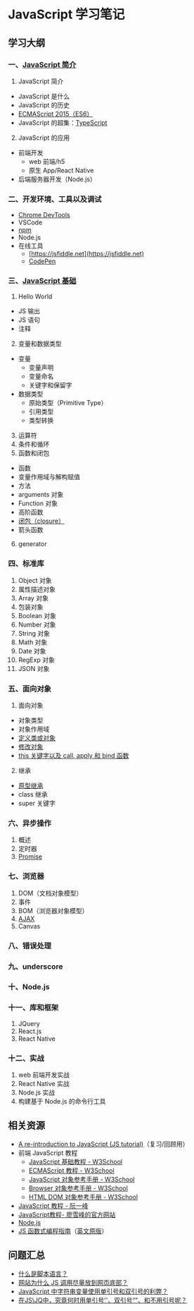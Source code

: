 # JavaScript 学习笔记

## 学习大纲
### 一、[JavaScript 简介](https://github.com/ShannonChenCHN/AFrontEndWebDevTour/issues/51) 
1. JavaScript 简介
- JavaScript 是什么
- JavaScript 的历史
- [ECMAScript 2015（ES6）](https://github.com/ShannonChenCHN/AFrontEndWebDevTour/issues/34)
- JavaScript 的超集：[TypeScript](https://github.com/ShannonChenCHN/AFrontEndWebDevTour/issues/69)

2. JavaScript 的应用

- 前端开发
  - web 前端/h5
  - 原生 App/React Native
- 后端服务器开发（Node.js）

### 二、开发环境、工具以及调试
- [Chrome DevTools](https://developers.google.com/web/tools/)
- VSCode
- [npm](https://github.com/ShannonChenCHN/AFrontEndWebDevTour/issues/46)
- Node.js
- 在线工具
    - [https://jsfiddle.net](https://jsfiddle.net)
    - [CodePen](https://codepen.io/)

### 三、[JavaScript 基础](https://github.com/ShannonChenCHN/AFrontEndWebDevTour/issues/53)
1. Hello World
  - JS 输出
  - JS 语句
  - 注释
2. 变量和数据类型
  - 变量
    - 变量声明
    - 变量命名
    - 关键字和保留字 
  - 数据类型
    - 原始类型（Primitive Type）
    - 引用类型
    - 类型转换
3. 运算符
4. 条件和循环
5. 函数和闭包
- 函数
- 变量作用域与解构赋值
- 方法
- arguments 对象
- Function 对象
- 高阶函数
- [闭包（closure）](https://github.com/ShannonChenCHN/AFrontEndWebDevTour/issues/38)
- 箭头函数
6. generator

### 四、标准库

1. Object 对象
2. 属性描述对象
3. Array 对象
4. 包装对象
5. Boolean 对象
6. Number 对象
7. String 对象
8. Math 对象
9. Date 对象
10. RegExp 对象
11. JSON 对象

### 五、面向对象
1. 面向对象
  - 对象类型
  - 对象作用域
  - [定义类或对象](https://github.com/ShannonChenCHN/AFrontEndWebDevTour/issues/39)
  - [修改对象](https://github.com/ShannonChenCHN/AFrontEndWebDevTour/issues/40)
  - [this 关键字以及 call, apply 和 bind 函数](https://github.com/ShannonChenCHN/AFrontEndWebDevTour/issues/12)
2. 继承
- [原型继承](https://github.com/ShannonChenCHN/AFrontEndWebDevTour/issues/41)
- class 继承
- super 关键字


### 六、异步操作
1. 概述
2. 定时器
3. [Promise](https://github.com/ShannonChenCHN/AFrontEndWebDevTour/issues/65)

### 七、浏览器

1. DOM（文档对象模型）
2. 事件
3. BOM（浏览器对象模型）
4. [AJAX](https://github.com/ShannonChenCHN/AFrontEndWebDevTour/issues/60)
5. Canvas

### 八、错误处理

### 九、underscore

### 十、Node.js

### 十一、库和框架
1. JQuery
2. React.js
3. React Native

### 十二、实战
1. web 前端开发实战
2. React Native 实战
3. Node.js 实战
3. 构建基于 Node.js 的命令行工具


## 相关资源
- [A re-introduction to JavaScript (JS tutorial)](https://developer.mozilla.org/en-US/docs/Web/JavaScript/A_re-introduction_to_JavaScript)（复习/回顾用）
- 前端 JavaScript 教程
  - [JavaScript 基础教程 - W3School](http://www.w3school.com.cn/js/index.asp)
  - [ECMAScript 教程 - W3School](http://www.w3school.com.cn/js/index_pro.asp)
  - [JavaScript 对象参考手册 - W3School](http://www.w3school.com.cn/jsref/index.asp)
  - [Browser 对象参考手册 - W3School](http://www.w3school.com.cn/jsref/index.asp)
  - [HTML DOM 对象参考手册 - W3School](http://www.w3school.com.cn/jsref/index.asp)
- [JavaScript 教程 - 阮一峰](https://wangdoc.com/javascript/index.html)
- [JavaScript教程- 廖雪峰的官方网站](https://www.liaoxuefeng.com/wiki/001434446689867b27157e896e74d51a89c25cc8b43bdb3000)
- [Node.js](https://github.com/ShannonChenCHN/AFrontEndWebDevTour/issues/47)
- [JS 函数式编程指南](https://llh911001.gitbooks.io/mostly-adequate-guide-chinese/content/)（[英文原版](https://github.com/MostlyAdequate/mostly-adequate-guide)）

## 问题汇总
- [什么是脚本语言？](https://zh.wikipedia.org/wiki/脚本语言)
- [网站为什么 JS 调用尽量放到网页底部？](https://www.zhihu.com/question/34147508)
- [JavaScript 中字符串变量使用单引号和双引号的利弊？](https://www.zhihu.com/question/21168673)
- [在JS\JQ中，究竟何时用单引号''、双引号“”、和不用引号呢？](https://segmentfault.com/q/1010000004519527)
